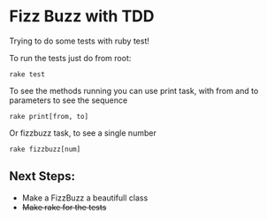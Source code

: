 Fizz Buzz with TDD
===


Trying to do some tests with ruby test!

To run the tests just do from root:

```
rake test
```


To see the methods running you can use print task, with from and to parameters to see the sequence

```
rake print[from, to]
```

Or fizzbuzz task, to see a single number

```
rake fizzbuzz[num]
```



Next Steps:
-----

* Make a FizzBuzz a beautifull class
* ~~Make rake for the tests~~